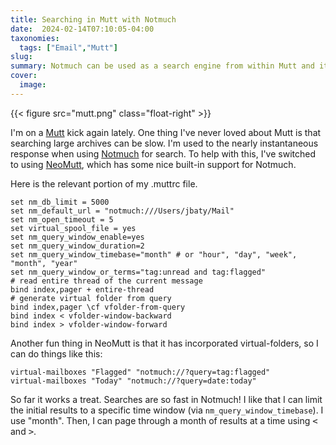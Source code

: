 ```yaml
---
title: Searching in Mutt with Notmuch
date:  2024-02-14T07:10:05-04:00
taxonomies:
  tags: ["Email","Mutt"]
slug: 
summary: Notmuch can be used as a search engine from within Mutt and it's super fast.
cover:
  image: 
---
```


{{< figure src="mutt.png" class="float-right" >}}


I'm on a [Mutt](https://mutt.org) kick again lately. One thing I've never loved about Mutt is that searching large archives can be slow. I'm used to the nearly instantaneous response when using [Notmuch](https://notmuchmail.org/) for search. To help with this, I've switched to using [NeoMutt](https://neomutt.org/), which has some nice built-in support for Notmuch.

Here is the relevant portion of my .muttrc file.

```
set nm_db_limit = 5000
set nm_default_url = "notmuch:///Users/jbaty/Mail"
set nm_open_timeout = 5
set virtual_spool_file = yes
set nm_query_window_enable=yes
set nm_query_window_duration=2
set nm_query_window_timebase="month" # or "hour", "day", "week", "month", "year"
set nm_query_window_or_terms="tag:unread and tag:flagged"
# read entire thread of the current message
bind index,pager + entire-thread
# generate virtual folder from query
bind index,pager \cf vfolder-from-query
bind index < vfolder-window-backward
bind index > vfolder-window-forward
```

Another fun thing in NeoMutt is that it has incorporated virtual-folders, so I can do things like this:

```
virtual-mailboxes "Flagged" "notmuch://?query=tag:flagged"
virtual-mailboxes "Today" "notmuch://?query=date:today"
```

So far it works a treat. Searches are so fast in Notmuch! I like that I can limit the initial results to a specific time window (via `nm_query_window_timebase`). I use "month". Then, I can page through a month of results at a time using <kbd><kbd><</kbd></kbd> and <kbd><kbd>></kbd></kbd>.

